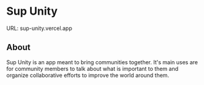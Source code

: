 # Sup Unity

URL: sup-unity.vercel.app

## About

Sup Unity is an app meant to bring communities together. It's main uses are for community members to talk about what is important to them and organize collaborative efforts to improve the world around them.
